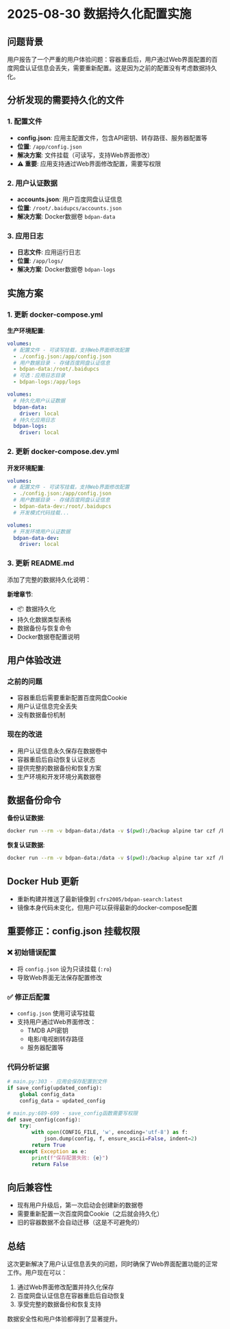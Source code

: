 # 2025-08-30 数据持久化配置实施

## 问题背景

用户报告了一个严重的用户体验问题：容器重启后，用户通过Web界面配置的百度网盘认证信息会丢失，需要重新配置。这是因为之前的配置没有考虑数据持久化。

## 分析发现的需要持久化的文件

### 1. 配置文件
- **config.json**: 应用主配置文件，包含API密钥、转存路径、服务器配置等
- **位置**: `/app/config.json`
- **解决方案**: 文件挂载（可读写，支持Web界面修改）
- **⚠️ 重要**: 应用支持通过Web界面修改配置，需要写权限

### 2. 用户认证数据
- **accounts.json**: 用户百度网盘认证信息
- **位置**: `/root/.baidupcs/accounts.json`
- **解决方案**: Docker数据卷 `bdpan-data`

### 3. 应用日志
- **日志文件**: 应用运行日志
- **位置**: `/app/logs/`
- **解决方案**: Docker数据卷 `bdpan-logs`

## 实施方案

### 1. 更新 docker-compose.yml

**生产环境配置**:
```yaml
volumes:
  # 配置文件 - 可读写挂载，支持Web界面修改配置
  - ./config.json:/app/config.json
  # 用户数据目录 - 存储百度网盘认证信息
  - bdpan-data:/root/.baidupcs
  # 可选：应用日志目录
  - bdpan-logs:/app/logs

volumes:
  # 持久化用户认证数据
  bdpan-data:
    driver: local
  # 持久化应用日志
  bdpan-logs:
    driver: local
```

### 2. 更新 docker-compose.dev.yml

**开发环境配置**:
```yaml
volumes:
  # 配置文件 - 可读写挂载，支持Web界面修改配置
  - ./config.json:/app/config.json
  # 用户数据目录 - 存储百度网盘认证信息
  - bdpan-data-dev:/root/.baidupcs
  # 开发模式代码挂载...

volumes:
  # 开发环境用户认证数据
  bdpan-data-dev:
    driver: local
```

### 3. 更新 README.md

添加了完整的数据持久化说明：

**新增章节**:
- 📦 数据持久化
- 持久化数据类型表格
- 数据备份与恢复命令
- Docker数据卷配置说明

## 用户体验改进

### 之前的问题
- 容器重启后需要重新配置百度网盘Cookie
- 用户认证信息完全丢失
- 没有数据备份机制

### 现在的改进  
- 用户认证信息永久保存在数据卷中
- 容器重启后自动恢复认证状态
- 提供完整的数据备份和恢复方案
- 生产环境和开发环境分离数据卷

## 数据备份命令

**备份认证数据**:
```bash
docker run --rm -v bdpan-data:/data -v $(pwd):/backup alpine tar czf /backup/bdpan-auth-backup.tar.gz -C /data .
```

**恢复认证数据**:
```bash
docker run --rm -v bdpan-data:/data -v $(pwd):/backup alpine tar xzf /backup/bdpan-auth-backup.tar.gz -C /data
```

## Docker Hub 更新

- 重新构建并推送了最新镜像到 `cfrs2005/bdpan-search:latest`
- 镜像本身代码未变化，但用户可以获得最新的docker-compose配置

## 重要修正：config.json 挂载权限

### ❌ 初始错误配置
- 将 `config.json` 设为只读挂载 (`:ro`)
- 导致Web界面无法保存配置修改

### ✅ 修正后配置  
- `config.json` 使用可读写挂载
- 支持用户通过Web界面修改：
  - TMDB API密钥
  - 电影/电视剧转存路径
  - 服务器配置等

### 代码分析证据
```python
# main.py:303 - 应用会保存配置到文件
if save_config(updated_config):
    global config_data
    config_data = updated_config

# main.py:689-699 - save_config函数需要写权限
def save_config(config):
    try:
        with open(CONFIG_FILE, 'w', encoding='utf-8') as f:
            json.dump(config, f, ensure_ascii=False, indent=2)
        return True
    except Exception as e:
        print(f"保存配置失败: {e}")
        return False
```

## 向后兼容性

- 现有用户升级后，第一次启动会创建新的数据卷
- 需要重新配置一次百度网盘Cookie（之后就会持久化）
- 旧的容器数据不会自动迁移（这是不可避免的）

## 总结

这次更新解决了用户认证信息丢失的问题，同时确保了Web界面配置功能的正常工作。用户现在可以：
1. 通过Web界面修改配置并持久化保存
2. 百度网盘认证信息在容器重启后自动恢复
3. 享受完整的数据备份和恢复支持

数据安全性和用户体验都得到了显著提升。